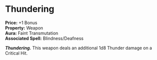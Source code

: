 # Thundering

**Price:** +1 Bonus  
**Property:** Weapon  
**Aura:** Faint Transmutation  
**Associated Spell:** Blindness/Deafness 

***Thundering.*** This weapon deals an additional 1d8 Thunder damage on a Critical Hit.  